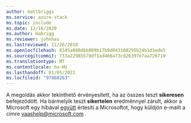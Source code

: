```yaml
---
author: mattbriggs
ms.service: azure-stack
ms.topic: include
ms.date: 12/16/2020
ms.author: mabrigg
ms.reviewer: johnhas
ms.lastreviewed: 11/26/2018
ms.openlocfilehash: 8345a800dbb889b17b9d043108295b24b1d1ede5
ms.sourcegitcommit: 733a22985570df1ad466a73cd26397e7aa726719
ms.translationtype: MT
ms.contentlocale: hu-HU
ms.lasthandoff: 01/05/2021
ms.locfileid: "97868263"
---
```

A megoldás akkor tekinthető érvényesített, ha az összes teszt **sikeresen** befejeződött. Ha bármelyik teszt **sikertelen** eredménnyel zárult, akkor a Microsoft egy hibával [együtt](https://aka.ms/collaborate) értesíti a Microsoftot, hogy küldjön e-mailt a címre [vaashelp@microsoft.com](mailto:vaashelp@microsoft.com) .